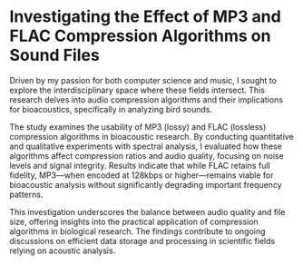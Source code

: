 # Investigating the Effect of MP3 and FLAC Compression Algorithms on Sound Files
Driven by my passion for both computer science and music, I sought to explore the interdisciplinary space where these fields intersect. This research delves into audio compression algorithms and their implications for bioacoustics, specifically in analyzing bird sounds.

The study examines the usability of MP3 (lossy) and FLAC (lossless) compression algorithms in bioacoustic research. By conducting quantitative and qualitative experiments with spectral analysis, I evaluated how these algorithms affect compression ratios and audio quality, focusing on noise levels and signal integrity. Results indicate that while FLAC retains full fidelity, MP3—when encoded at 128kbps or higher—remains viable for bioacoustic analysis without significantly degrading important frequency patterns.

This investigation underscores the balance between audio quality and file size, offering insights into the practical application of compression algorithms in biological research. The findings contribute to ongoing discussions on efficient data storage and processing in scientific fields relying on acoustic analysis.

